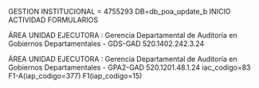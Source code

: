 GESTION INSTITUCIONAL = 4755293
DB=db_poa_update_b
INICIO ACTIVIDAD FORMULARIOS

ÁREA UNIDAD EJECUTORA : Gerencia Departamental de Auditoría en Gobiernos Departamentales - GDS-GAD
520.1402.242.3.24


ÁREA UNIDAD EJECUTORA : Gerencia Departamental de Auditoría en Gobiernos Departamentales - GPA2-GAD
520.1201.48.1.24
iac_codigo=83
F1-A(iap_codigo=377)
F1(iap_codigo=15)


